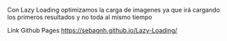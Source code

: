 Con Lazy Loading optimizamos la carga de imagenes ya que irá cargando los primeros resultados y no toda al mismo tiempo

Link Github Pages https://sebagnh.github.io/Lazy-Loading/